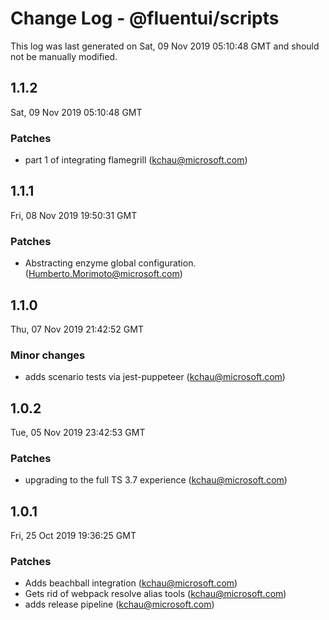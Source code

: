 # Change Log - @fluentui/scripts

This log was last generated on Sat, 09 Nov 2019 05:10:48 GMT and should not be manually modified.

## 1.1.2
Sat, 09 Nov 2019 05:10:48 GMT

### Patches

- part 1 of integrating flamegrill (kchau@microsoft.com)
## 1.1.1
Fri, 08 Nov 2019 19:50:31 GMT

### Patches

- Abstracting enzyme global configuration. (Humberto.Morimoto@microsoft.com)
## 1.1.0
Thu, 07 Nov 2019 21:42:52 GMT

### Minor changes

- adds scenario tests via jest-puppeteer (kchau@microsoft.com)
## 1.0.2
Tue, 05 Nov 2019 23:42:53 GMT

### Patches

- upgrading to the full TS 3.7 experience (kchau@microsoft.com)
## 1.0.1
Fri, 25 Oct 2019 19:36:25 GMT

### Patches

- Adds beachball integration (kchau@microsoft.com)
- Gets rid of webpack resolve alias tools (kchau@microsoft.com)
- adds release pipeline (kchau@microsoft.com)